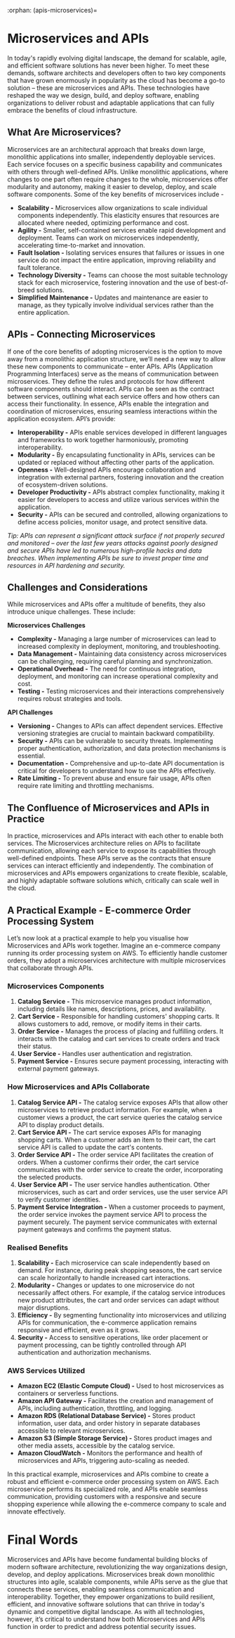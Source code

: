 :orphan:
(apis-microservices)=

# Microservices and APIs

In today's rapidly evolving digital landscape, the demand for scalable, agile, and efficient software solutions has never been higher. To meet these demands, software architects and developers often to two key components that have grown enormously in popularity as the cloud has become a go-to solution – these are microservices and APIs. These technologies have reshaped the way we design, build, and deploy software, enabling organizations to deliver robust and adaptable applications that can fully embrace the benefits of cloud infrastructure. 

 

## What Are Microservices?

Microservices are an architectural approach that breaks down large, monolithic applications into smaller, independently deployable services. Each service focuses on a specific business capability and communicates with others through well-defined APIs. Unlike monolithic applications, where changes to one part often require changes to the whole, microservices offer modularity and autonomy, making it easier to develop, deploy, and scale software components. Some of the key benefits of microservices include - 

- **Scalability -** Microservices allow organizations to scale individual components independently. This elasticity ensures that resources are allocated where needed, optimizing performance and cost.
- **Agility -** Smaller, self-contained services enable rapid development and deployment. Teams can work on microservices independently, accelerating time-to-market and innovation.
- **Fault Isolation -** Isolating services ensures that failures or issues in one service do not impact the entire application, improving reliability and fault tolerance.
- **Technology Diversity -** Teams can choose the most suitable technology stack for each microservice, fostering innovation and the use of best-of-breed solutions.
- **Simplified Maintenance -** Updates and maintenance are easier to manage, as they typically involve individual services rather than the entire application.

 

## APIs - Connecting Microservices

If one of the core benefits of adopting microservices is the option to move away from a monolithic application structure, we’ll need a new way to allow these new components to communicate – enter APIs. APIs (Application Programming Interfaces) serve as the means of communication between microservices. They define the rules and protocols for how different software components should interact. APIs can be seen as the contract between services, outlining what each service offers and how others can access their functionality. In essence, APIs enable the integration and coordination of microservices, ensuring seamless interactions within the application ecosystem. API’s provide:

- **Interoperability -** APIs enable services developed in different languages and frameworks to work together harmoniously, promoting interoperability.
- **Modularity -** By encapsulating functionality in APIs, services can be updated or replaced without affecting other parts of the application.
- **Openness -** Well-designed APIs encourage collaboration and integration with external partners, fostering innovation and the creation of ecosystem-driven solutions.
- **Developer Productivity -** APIs abstract complex functionality, making it easier for developers to access and utilize various services within the application.
- **Security -** APIs can be secured and controlled, allowing organizations to define access policies, monitor usage, and protect sensitive data.

*Tip: APIs can represent a significant attack surface if not properly secured and monitored – over the last few years attacks against poorly designed and secure APIs have led to numerous high-profile hacks and data breaches. When implementing APIs be sure to invest proper time and resources in API hardening and security.* 

 

## Challenges and Considerations

While microservices and APIs offer a multitude of benefits, they also introduce unique challenges. These include: 

**Microservices Challenges**

- **Complexity -** Managing a large number of microservices can lead to increased complexity in deployment, monitoring, and troubleshooting.
- **Data Management -** Maintaining data consistency across microservices can be challenging, requiring careful planning and synchronization.
- **Operational Overhead -** The need for continuous integration, deployment, and monitoring can increase operational complexity and cost.
- **Testing -** Testing microservices and their interactions comprehensively requires robust strategies and tools.

**API Challenges**

- **Versioning -** Changes to APIs can affect dependent services. Effective versioning strategies are crucial to maintain backward compatibility.
- **Security -** APIs can be vulnerable to security threats. Implementing proper authentication, authorization, and data protection mechanisms is essential.
- **Documentation -** Comprehensive and up-to-date API documentation is critical for developers to understand how to use the APIs effectively.
- **Rate Limiting -** To prevent abuse and ensure fair usage, APIs often require rate limiting and throttling mechanisms.

 

## **The Confluence of Microservices and APIs in Practice**

In practice, microservices and APIs interact with each other to enable both services. The Microservices architecture relies on APIs to facilitate communication, allowing each service to expose its capabilities through well-defined endpoints. These APIs serve as the contracts that ensure services can interact efficiently and independently. The combination of microservices and APIs empowers organizations to create flexible, scalable, and highly adaptable software solutions which, critically can scale well in the cloud. 

 

## A Practical Example - E-commerce Order Processing System

Let’s now look at a practical example to help you visualise how Microservices and APIs work together. Imagine an e-commerce company running its order processing system on AWS. To efficiently handle customer orders, they adopt a microservices architecture with multiple microservices that collaborate through APIs.

### Microservices Components

1. **Catalog Service -** This microservice manages product information, including details like names, descriptions, prices, and availability.
2. **Cart Service -** Responsible for handling customers' shopping carts. It allows customers to add, remove, or modify items in their carts.
3. **Order Service -** Manages the process of placing and fulfilling orders. It interacts with the catalog and cart services to create orders and track their status.
4. **User Service -** Handles user authentication and registration.
5. **Payment Service -** Ensures secure payment processing, interacting with external payment gateways.

### How Microservices and APIs Collaborate

1. **Catalog Service API -** The catalog service exposes APIs that allow other microservices to retrieve product information. For example, when a customer views a product, the cart service queries the catalog service API to display product details.
2. **Cart Service API -** The cart service exposes APIs for managing shopping carts. When a customer adds an item to their cart, the cart service API is called to update the cart's contents.
3. **Order Service API -** The order service API facilitates the creation of orders. When a customer confirms their order, the cart service communicates with the order service to create the order, incorporating the selected products.
4. **User Service API -** The user service handles authentication. Other microservices, such as cart and order services, use the user service API to verify customer identities.
5. **Payment Service Integration -** When a customer proceeds to payment, the order service invokes the payment service API to process the payment securely. The payment service communicates with external payment gateways and confirms the payment status.

### Realised Benefits

1. **Scalability -** Each microservice can scale independently based on demand. For instance, during peak shopping seasons, the cart service can scale horizontally to handle increased cart interactions.
2. **Modularity -** Changes or updates to one microservice do not necessarily affect others. For example, if the catalog service introduces new product attributes, the cart and order services can adapt without major disruptions.
3. **Efficiency -** By segmenting functionality into microservices and utilizing APIs for communication, the e-commerce application remains responsive and efficient, even as it grows.
4. **Security -** Access to sensitive operations, like order placement or payment processing, can be tightly controlled through API authentication and authorization mechanisms.

### AWS Services Utilized

- **Amazon EC2 (Elastic Compute Cloud) -** Used to host microservices as containers or serverless functions.
- **Amazon API Gateway -** Facilitates the creation and management of APIs, including authentication, throttling, and logging.
- **Amazon RDS (Relational Database Service) -** Stores product information, user data, and order history in separate databases accessible to relevant microservices.
- **Amazon S3 (Simple Storage Service) -** Stores product images and other media assets, accessible by the catalog service.
- **Amazon CloudWatch -** Monitors the performance and health of microservices and APIs, triggering auto-scaling as needed.

In this practical example, microservices and APIs combine to create a robust and efficient e-commerce order processing system on AWS. Each microservice performs its specialized role, and APIs enable seamless communication, providing customers with a responsive and secure shopping experience while allowing the e-commerce company to scale and innovate effectively.

# Final Words

Microservices and APIs have become fundamental building blocks of modern software architecture, revolutionizing the way organizations design, develop, and deploy applications. Microservices break down monolithic structures into agile, scalable components, while APIs serve as the glue that connects these services, enabling seamless communication and interoperability. Together, they empower organizations to build resilient, efficient, and innovative software solutions that can thrive in today's dynamic and competitive digital landscape. As with all technologies, however, it’s critical to understand how both Microservices and APIs function in order to predict and address potential security issues. 

 
